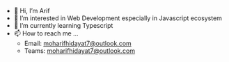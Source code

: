 - 👋 Hi, I’m Arif
- 👀 I’m interested in Web Development especially in Javascript ecosystem
- 🌱 I’m currently learning Typescript
- 📫 How to reach me ...
  - Email: moharifhidayat7@outlook.com
  - Teams: moharifhidayat7@outlook.com

<!---
moharifhidayat7/moharifhidayat7 is a ✨ special ✨ repository because its `README.md` (this file) appears on your GitHub profile.
You can click the Preview link to take a look at your changes.
--->
